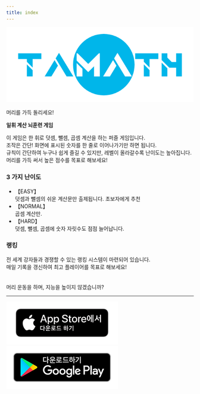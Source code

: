 ```yaml
---
title: index
---
```


![top banner](img_app_logo.png)

머리를 가득 돌리세요!

<b>일휘 계산 뇌훈련 게임</b>

이 게임은 한 휘로 덧셈, 뺄셈, 곱셈 계산을 하는 퍼즐 게임입니다.<br>
조작은 간단! 화면에 표시된 숫자를 한 줄로 이어나가기만 하면 됩니다.<br>
규칙이 간단하여 누구나 쉽게 즐길 수 있지만, 레벨이 올라갈수록 난이도는 높아집니다.<br>
머리를 가득 써서 높은 점수를 목표로 해보세요!<br>

<h3>3 가지 난이도</h3>
<ul>
<li>【EASY】<br>덧셈과 뺄셈의 쉬운 계산문만 출제됩니다. 초보자에게 추천</li>
<li>【NORMAL】<br>곱셈 계산만.</li>
<li>【HARD】<br>덧셈, 뺄셈, 곱셈에 숫자 자릿수도 점점 늘어납니다.</li> </ul>

<h3>랭킹</h3>
전 세계 강자들과 경쟁할 수 있는 랭킹 시스템이 마련되어 있습니다.<br>
매일 기록을 갱신하여 최고 플레이어를 목표로 해보세요!
<br><br><br>
머리 운동을 하며, 지능을 높이지 않겠습니까?

-------

[![App store link](img_appstore_banner.ko.png#imgleft)](https://itunes.apple.com/kr/app/id6468984358?mt=8)[![Google Play link](img_google-play-badge.ko.png#imgleft)](https://play.google.com/store/apps/details?id=jp.hyoromo.tamath)
<div class="clear clear_box"></div>